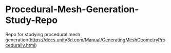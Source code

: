 # Procedural-Mesh-Generation-Study-Repo
Repo for studying procedural mesh generation(https://docs.unity3d.com/Manual/GeneratingMeshGeometryProcedurally.html)
